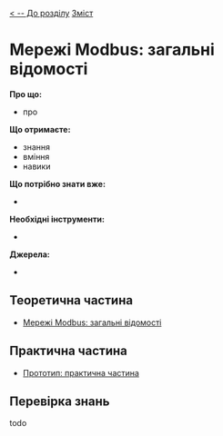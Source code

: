 [< -- До розділу](../README.md)         [Зміст](../../contents.md)

# Мережі Modbus: загальні відомості

**Про що:**

- про 

**Що отримаєте:**

- знання 
- вміння 
- навики 

**Що потрібно знати вже:**

- 

**Необхідні інструменти:**

- 

**Джерела:** 

- 

## Теоретична частина

- [Мережі Modbus: загальні відомості](teor.md)

## Практична частина

- [Прототип: практична частина](lab.md)

## Перевірка знань

todo